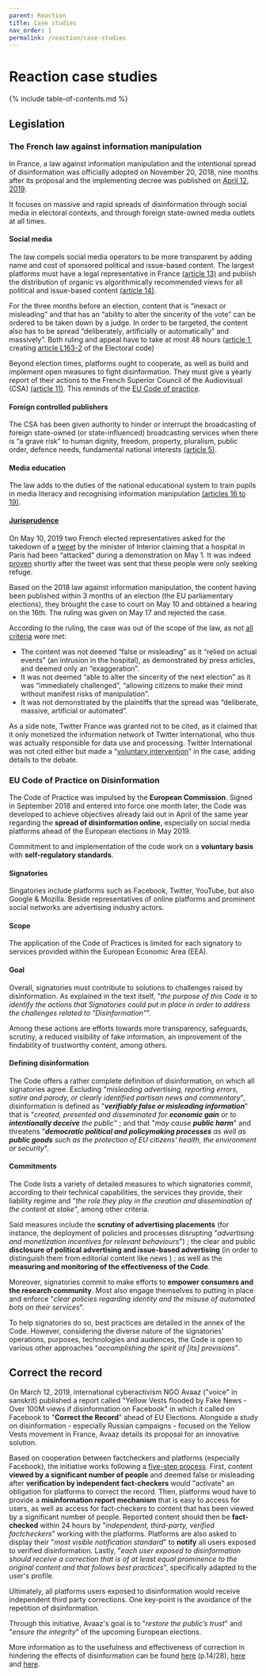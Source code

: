 ```yaml
---
parent: Reaction
title: Case studies
nav_order: 1
permalink: /reaction/case-studies
---
```


# Reaction case studies

{% include table-of-contents.md %}

## Legislation

### The French law against information manipulation

In France, a law against information manipulation and the intentional spread of disinformation was officially adopted on November 20, 2018, nine months after its proposal and the implementing decree was published on [April 12, 2019](https://www.legifrance.gouv.fr/affichLoiPubliee.do?idDocument=JORFDOLE000037151987&type=echeancier&typeLoi=&legislature=15).

It focuses on massive and rapid spreads of disinformation through social media in electoral contexts, and through foreign state-owned media outlets at all times.

#### Social media

The law compels social media operators to be more transparent by adding name and cost of sponsored political and issue-based content. The largest platforms must have a legal representative in France [(article 13)](https://www.legifrance.gouv.fr/affichTexte.do?cidTexte=JORFTEXT000037847559&categorieLien=id#JORFARTI000037847577) and publish the distribution of organic vs algorithmically recommended views for all political and issue-based content [(article 14)](https://www.legifrance.gouv.fr/affichTexte.do?cidTexte=JORFTEXT000037847559&categorieLien=id#JORFARTI000037847578).

For the three months before an election, content that is “inexact or misleading” and that has an “ability to alter the sincerity of the vote” can be ordered to be taken down by a judge. In order to be targeted, the content also has to be spread “deliberately, artificially or automatically” and massively”. Both ruling and appeal have to take at most 48 hours ([article 1](https://www.legifrance.gouv.fr/affichTexte.do?cidTexte=JORFTEXT000037847559&categorieLien=id#JORFARTI000037847565), creating [article L163-2](https://www.legifrance.gouv.fr/affichCodeArticle.do?cidTexte=LEGITEXT000006070239&idArticle=LEGIARTI000037850595&dateTexte=&categorieLien=cid) of the Electoral code)

Beyond election times, platforms ought to cooperate, as well as build and implement open measures to fight disinformation. They must give a yearly report of their actions to the French Superior Council of the Audiovisual (CSA) [(article 11)](https://www.legifrance.gouv.fr/affichTexte.do?cidTexte=JORFTEXT000037847559&categorieLien=id#JORFARTI000037847575). This reminds of the [EU Code of practice](#eu-code-of-practice-on-disinformation).

#### Foreign controlled publishers

The CSA has been given authority to hinder or interrupt the broadcasting of foreign state-owned (or state-influenced) broadcasting services when there is “a grave risk” to human dignity, freedom, property, pluralism, public order, defence needs, fundamental national interests [(article 5)](https://www.legifrance.gouv.fr/affichTexte.do?cidTexte=JORFTEXT000037847559&categorieLien=id#JORFARTI000037847569).

#### Media education

The law adds to the duties of the national educational system to train pupils in media literacy and recognising information manipulation [(articles 16 to 19)](https://www.legifrance.gouv.fr/affichTexte.do?cidTexte=JORFTEXT000037847559&categorieLien=id#JORFARTI000037847580).

#### [Jurisprudence](https://www.dalloz-actualite.fr/flash/loi-fake-news-premiere-application-du-refere)

On May 10, 2019 two French elected representatives asked for the takedown of a [tweet](https://twitter.com/ccastaner/status/1123664392011304961) by the minister of Interior claiming that a hospital in Paris had been “attacked” during a demonstration on May 1. It was indeed [proven](https://www.lemonde.fr/politique/article/2019/05/02/incidents-a-la-pitie-salpetriere-castaner-contredit-par-une-video-l-opposition-demande-des-explications_5457544_823448.html) shortly after the tweet was sent that these people were only seeking refuge.

Based on the 2018 law against information manipulation, the content having been published within 3 months of an election (the EU parliamentary elections), they brought the case to court on May 10 and obtained a hearing on the 16th. The ruling was given on May 17 and rejected the case.

According to the ruling, the case was out of the scope of the law, as not [all criteria](#social-media) were met:

- The content was not deemed “false or misleading” as it “relied on actual events” (an intrusion in the hospital), as demonstrated by press articles, and deemed only an “exaggeration”.
- It was not deemed “able to alter the sincerity of the next election” as it was “immediately challenged”, “allowing citizens to make their mind without manifest risks of manipulation”.
- It was not demonstrated by the plaintiffs that the spread was “deliberate, massive, artificial or automated”.

As a side note, Twitter France was granted not to be cited, as it claimed that it only monetized the information network of Twitter International, who thus was actually responsible for data use and processing. Twitter International was not cited either but made a “[voluntary intervention](https://www.legifrance.gouv.fr/affichCode.do?idSectionTA=LEGISCTA000006135873&cidTexte=LEGITEXT000006070716&dateTexte=20091130)” in the case, adding details to the debate.

### EU Code of Practice on Disinformation

The Code of Practice was impulsed by the **European Commission**. Signed in September 2018 and entered into force one month later, the Code was developed to achieve objectives already laid out in April of the same year regarding the **spread of disinformation online**, especially on social media platforms ahead of the European elections in May 2019.

Commitment to and implementation of the code work on a **voluntary basis** with **self-regulatory standards**.

#### Signatories

Singatories include platforms such as Facebook, Twitter, YouTube, but also Google & Mozilla. Beside representatives of online platforms and prominent social networks are advertising industry actors.

#### Scope

The application of the Code of Practices is limited for each signatory to services provided within the European Economic Area (EEA).

#### Goal

Overall, signatories must contribute to solutions to challenges raised by disinformation. As explained in the text itself, "_the purpose of this Code is to identify the actions that Signatories could put in place in order to address the challenges related to "Disinformation"_".

Among these actions are efforts towards more transparency, safeguards, scrutiny, a reduced visibility of fake information, an improvement of  the findability of trustworthy content, among others.

#### Defining disinformation

The Code offers a rather complete definition of disinformation, on which all signatories agree. Excluding "_misleading advertising, reporting errors, satire and parody, or clearly identified partisan news and commentary_", disinformation is defined as "**_verifiably false or misleading information_**" that is "_created, presented and disseminated for **economic gain** or to **intentionally deceive** the public_" ; and that "_may cause **public harm**_" and threatens "_**democratic political and policymaking processes** as well as **public goods** such as the protection of EU citizens' health, the environment or security_".

#### Commitments

The Code lists a variety of detailed measures to which signatories commit, according to their technical capabilities, the services they provide, their liability regime and "_the role they play in the creation and dissemination of the content at stake_", among other criteria.

Said measures include the **scrutiny of advertising placements** (for instance,  the deployment of policies and processes disrupting "_advertising and monetization incentives for relevant behaviours_") ; the clear and public **disclosure of political advertising and issue-based advertising** (in order to distinguish them from editorial content like news ) ; as well as the **measuring and monitoring of the effectiveness of the Code**.

Moreover, signatories commit to make efforts to **empower consumers and the research community**. Most also engage themselves to putting in place and enforce "_clear policies regarding identity and the misuse of automated bots on their services_".

To help signatories do so, best practices are detailed in the annex of the Code. However, considering the diverse nature of the signatories' operations, purposes, technologies and audiences, the Code is open to various other approaches "_accomplishing the spirit of [its] provisions_".

## Correct the record

On March 12, 2019, international cyberactivism NGO Avaaz ("voice" in sanskrit) published a report called "Yellow Vests flooded by Fake News - Over 100M views if disinformation on Facebook" in which it called on Facebook to "**Correct the Record**" ahead of EU Elections.
Alongside a study on disinformation - especially Russian campaigns - focused on the Yellow Vests movement in France, Avaaz details its proposal for an innovative solution.

Based on cooperation between factcheckers and platforms (especially Facebook), the initiative works following a [five-step process](https://g8fip1kplyr33r3krz5b97d1-wpengine.netdna-ssl.com/wp-content/uploads/2019/03/AVAAZ_YellowVests_100miofake.pdf.pdf.pdf).
First,  content **viewed by a significant number of people** and deemed false or misleading after **verification by independent fact-checkers** would "activate" an obligation for platforms to correct the record.
Then, platforms woud have to provide a **misinformation report mechanism** that is easy to access for users, as well as access for fact-checkers to content that has been viewed by a significant number of people.
Reported content should then be **fact-checked** within 24 hours by "_independent, third-party, verified factcheckers_" working with the platforms.
Platforms are also asked to display their "_most visible notification standard_" to **notify** all users exposed to verified
disinformation.
Lastly,  "_each user exposed to disinformation should receive a correction that is of at least equal prominence to the original content and that follows best practices_", specifically adapted to the user's profile.

Ultimately, all platforms users exposed to disinformation would receive independent third party corrections. One key-point is the avoidance of the repetition of disinformation.

Through this initiative, Avaaz's goal is to "_restore the public’s trust_" and "_ensure the integrity_" of the upcoming European elections.

More information as to the usefulness and effectiveness of correction in hindering the effects of disinformation can be found [here](https://g8fip1kplyr33r3krz5b97d1-wpengine.netdna-ssl.com/wp-content/uploads/2019/03/AVAAZ_YellowVests_100miofake.pdf.pdf.pdf) (p.14/28), [here](https://deepblue.lib.umich.edu/bitstream/handle/2027.42/112200/jcom12164.pdf?sequence=1&isAllowed=y) and [here](https://www.ncbi.nlm.nih.gov/pmc/articles/PMC5383823/).
